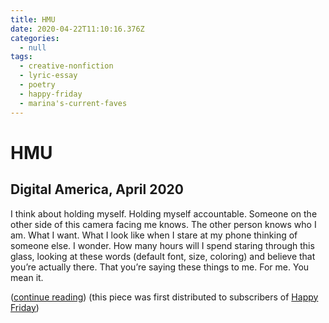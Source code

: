 ```yaml
---
title: HMU
date: 2020-04-22T11:10:16.376Z
categories:
  - null
tags:
  - creative-nonfiction
  - lyric-essay
  - poetry
  - happy-friday
  - marina's-current-faves
---
```

# HMU

## Digital America, April 2020

I think about holding myself. Holding myself accountable. Someone on the other side of this camera facing me knows. The other person knows who I am. What I want. What I look like when I stare at my phone thinking of someone else. I wonder. How many hours will I spend staring through this glass, looking at these words (default font, size, coloring) and believe that you’re actually there. That you’re saying these things to me. For me. You mean it.

([continue reading](https://www.digitalamerica.org/hmu-marina-tinone/)) (this piece was first distributed to subscribers of [Happy Friday](https://www.mtinone.com/portfolio/happy-friday-marinas-ongoing-email-newsletter/))
